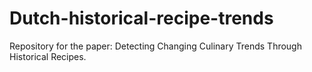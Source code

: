 # Dutch-historical-recipe-trends
Repository for the paper: Detecting Changing Culinary Trends Through Historical Recipes.
